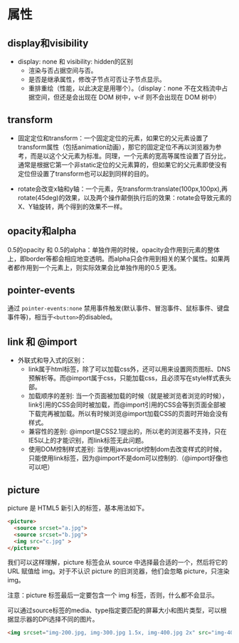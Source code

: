 # 属性

## display和visibility

- display: none 和 visibility: hidden的区别
  - 渲染与否占据空间与否。
  - 是否是继承属性，修改子节点可否让子节点显示。
  - 重排重绘（性能，以此决定是用哪个）。（display：none 不在文档流中占据空间，但还是会出现在 DOM 树中，v-if 则不会出现在 DOM 树中）

## transform

  - 固定定位和transform：一个固定定位的元素，如果它的父元素设置了transform属性（包括animation动画），那它的固定定位不再以浏览器为参考，而是以这个父元素为标准。同理，一个元素的宽高等属性设置了百分比，通常是根据它第一个非static定位的父元素算的，但如果它的父元素即使没有定位但设置了transform也可以起到同样的目的。

  - rotate会改变x轴和y轴：一个元素，先transform:translate(100px,100px),再rotate(45deg)的效果，以及两个操作颠倒执行后的效果：rotate会导致元素的X、Y轴旋转，两个得到的效果不一样。

## opacity和alpha

0.5的opacity 和 0.5的alpha：单独作用的时候，opacity会作用到元素的整体上，即border等都会相应地变透明。而alpha只会作用到相关的某个属性。如果两者都作用到一个元素上，则实际效果会比单独作用的0.5 更浅。

## pointer-events

通过 `pointer-events:none` 禁用事件触发(默认事件、冒泡事件、鼠标事件、键盘事件等)，相当于`<button>`的disabled。

## link 和 @import

- 外联式和导入式的区别：
  - link属于html标签，除了可以加载css外，还可以用来设置网页图标、DNS预解析等。而@import属于css，只能加载css，且必须写在style样式表头部。
  - 加载顺序的差别: 当一个页面被加载的时候（就是被浏览者浏览的时候），link引用的CSS会同时被加载，而@import引用的CSS会等到页面全部被下载完再被加载。所以有时候浏览@import加载CSS的页面时开始会没有样式。
  - 兼容性的差别: @import是CSS2.1提出的，所以老的浏览器不支持，只在IE5以上的才能识别，而link标签无此问题。
  - 使用DOM控制样式差别: 当使用javascript控制dom去改变样式的时候，只能使用link标签，因为@import不是dom可以控制的.（@import好像也可以吧）

## picture

picture 是 HTML5 新引入的标签，基本用法如下。

```html
<picture>
  <source srcset="a.jpg">
  <source srcset="b.jpg">
  <img src="c.jpg" >
</picture>
```

我们可以这样理解，picture 标签会从 source 中选择最合适的一个，然后将它的 URL 赋值给 img。对于不认识 picture 的旧浏览器，他们会忽略 picture，只渲染 img。

注意：picture 标签最后一定要包含一个 img 标签，否则，什么都不会显示。

可以通过source标签的media、type指定要匹配的屏幕大小和图片类型，可以根据显示器的DPI选择不同的图片。

```html
<img srcset="img-200.jpg, img-300.jpg 1.5x, img-400.jpg 2x" src="img-400.jpg” >
```